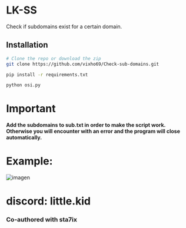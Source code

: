 # LK-SS
Check if subdomains exist for a certain domain.

## Installation
```sh
# Clone the repo or download the zip
git clone https://github.com/vixho69/Check-sub-domains.git 
```

```sh
pip install -r requirements.txt
```

```sh
python osi.py
```

# Important
**Add the subdomains to sub.txt in order to make the script work. Otherwise you will encounter with an error and the program will close automatically.**


# Example:

![imagen](https://github.com/vixho69/Check-sub-domains/assets/133933012/8923ac04-fce0-41cb-b1a0-d7ba1a7d584a)


# discord: little.kid
### Co-authored with sta7ix
